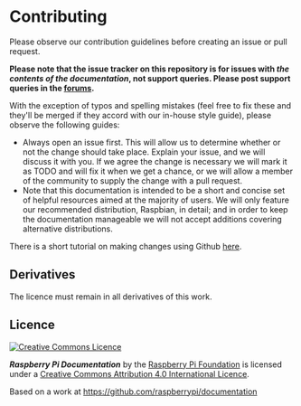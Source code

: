 # Contributing

Please observe our contribution guidelines before creating an issue or pull request.

**Please note that the issue tracker on this repository is for issues with *the contents of the documentation*, not support queries. Please post support queries in the [forums](https://www.raspberrypi.org/forums/).**

With the exception of typos and spelling mistakes (feel free to fix these and they'll be merged if they accord with our in-house style guide), please observe the following guides:

- Always open an issue first. This will allow us to determine whether or not the change should take place. Explain your issue, and we will discuss it with you. If we agree the change is necessary we will mark it as TODO and will fix it when we get a chance, or we will allow a member of the community to supply the change with a pull request.
- Note that this documentation is intended to be a short and concise set of helpful resources aimed at the majority of users. We will only feature our recommended distribution, Raspbian, in detail; and in order to keep the documentation manageable we will not accept additions covering alternative distributions.

There is a short tutorial on making changes using Github [here](using-github.md).

## Derivatives

The licence must remain in all derivatives of this work.

## Licence

[![Creative Commons Licence](https://licensebuttons.net/l/by-sa/4.0/88x31.png)](http://creativecommons.org/licenses/by-sa/4.0/)

***Raspberry Pi Documentation*** by the [Raspberry Pi Foundation](https://www.raspberrypi.org/) is licensed under a [Creative Commons Attribution 4.0 International Licence](http://creativecommons.org/licenses/by-sa/4.0/).

Based on a work at https://github.com/raspberrypi/documentation
